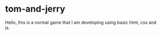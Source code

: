 # tom-and-jerry
 Hello,
 this is a normal game that I am developing using basic html, css and js.
 
 
